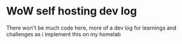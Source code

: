 # WoW self hosting dev log

There won't be much code here, more of a dev log for learnings and challenges as i implement this on my homelab
